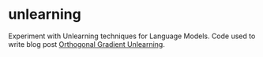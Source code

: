 # unlearning

Experiment with Unlearning techniques for Language Models. Code used to write blog post [Orthogonal Gradient Unlearning](https://mrcartoonology.github.io/jekyll/update/2025/04/28/supercal_second_experiments.html).
  
